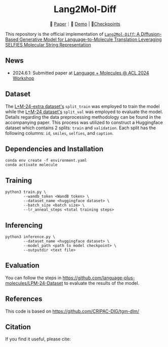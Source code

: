 <h1 align="center">Lang2Mol-Diff</h1>

<!-- ![tgmdlm](pics/tgmdlm.png) -->
<p align="center">
        📝 <a href="">Paper</a>｜🤗 <a href="">Demo</a> | 🚩<a href="">Checkpoints</a>
</p>

This repository is the official implementation of [`Lang2Mol-Diff`: A Diffusion-Based Generative Model for Language-to-Molecule Translation Leveraging SELFIES Molecular String Representation](https://github.com/nhattruongpham/mol-lang-bridge/)

## News
- 2024.6.1: Submitted paper at [Language + Molecules @ ACL 2024 Workshop](https://language-plus-molecules.github.io/)

## Dataset
The [L+M-24-extra dataset's](https://huggingface.co/datasets/language-plus-molecules/LPM-24_train-extra) `split_train` was employed to train the model while the [L+M-24 dataset's](https://huggingface.co/datasets/language-plus-molecules/LPM-24_train) `split_val` was employed to evaluate the model. Details regarding the data preprocessing methodology can be found in the accompanying paper. This process was utilized to construct a Huggingface dataset which contains 2 splits: `train` and `validation`. Each split has the following columns: `id`, `smiles`, `selfies`, and `caption`.

## Dependencies and Installation
```
conda env create -f environment.yaml
conda activate molecule
```

## Training
```
python3 train.py \
        --wandb_token <WandB token> \
        --dataset_name <huggingface dataset> \
        --batch_size <batch size> \
        --lr_anneal_steps <total training steps>
```

## Inferencing
```
python3 inference.py \
        --dataset_name <huggingface dataset> \
        --model_path <path to model checkpoint> \
        --outputdir <text file>
```

## Evaluation
You can follow the steps in https://github.com/language-plus-molecules/LPM-24-Dataset to evaluate the results of the model. 


## References
This code is based on https://github.com/CRIPAC-DIG/tgm-dlm/

## Citation
If you find it useful, please cite:
```
```